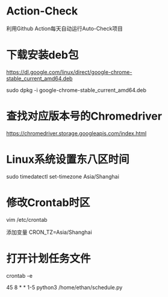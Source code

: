 # Action-Check

利用Github Action每天自动运行Auto-Check项目

# 下载安装deb包

https://dl.google.com/linux/direct/google-chrome-stable_current_amd64.deb

sudo dpkg -i google-chrome-stable_current_amd64.deb

# 查找对应版本号的Chromedriver

https://chromedriver.storage.googleapis.com/index.html

# Linux系统设置东八区时间

sudo timedatectl set-timezone Asia/Shanghai

# 修改Crontab时区

vim /etc/crontab

添加变量 CRON_TZ=Asia/Shanghai

# 打开计划任务文件

crontab -e

45 8 * * 1-5 python3 /home/ethan/schedule.py
